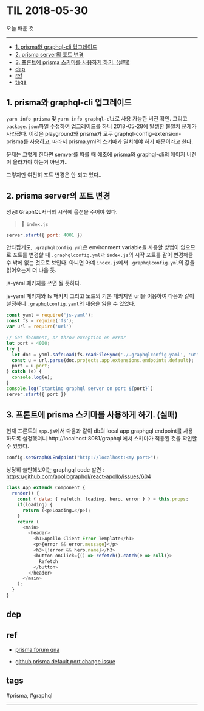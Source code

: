 # TIL 2018-05-30

오늘 배운 것

--------------------------


- [1. prisma와 graphql-cli 업그레이드](#1-prisma와-graphql-cli-업그레이드)
- [2. prisma server의 포트 변경](#2-prisma-server의-포트-변경)
- [3. 프론트에 prisma 스키마를 사용하게 하기. (실패)](#3-프론트에-prisma-스키마를-사용하게-하기-실패)
- [dep](#dep)
- [ref](#ref)
- [tags](#tags)

## 1. prisma와 graphql-cli 업그레이드

`yarn info prisma` 및 `yarn info graphql-cli`로 사용 가능한 버전 확인. 그리고 `package.json`파일 수정하여 업그레이드를 하니 2018-05-28에 발생한 불일치 문제가 사라졌다. 이것은 playground와 prisma가 모두 graphql-config-extension-prisma를 사용하고, 따라서 prisma.yml의 스키마가 일치해야 하기 때문이라고 한다.

문제는 그렇게 한다면 semver를 따를 때 애초에 prisma와 graphql-cli의 메이저 버전이 올라가야 하는거 아닌가.. 

그렇지만 여전히 포트 변경은 안 되고 있다..

## 2. prisma server의 포트 변경

성공! GraphQL서버의 시작에 옵션을 주어야 했다.
> 📁 `index.js`
```js
server.start({ port: 4001 })
```
안타깝게도, `.graphqlconfig.yml`은 environment variable을 사용할 방법이 없으므로 포트를 변경할 때 `.graphqlconfig.yml`과 `index.js`의 시작 포트를 같이 변경해줄 수 밖에 없는 것으로 보인다. 아니면 아예 `index.js`에서 `.graphqlconfig.yml`의 값을 읽어오는게 더 나을 듯.

js-yaml 패키지를 쓰면 될 듯하다.

js-yaml 패키지와 fs 패키지 그리고 노드의 기본 패키지인 url을 이용하여 다음과 같이 설정하니 `.graphqlconfig.yaml`의 내용을 읽을 수 있었다.

```js
const yaml = require('js-yaml');
const fs = require('fs');
var url = require('url')

// Get document, or throw exception on error
let port = 4000;
try {
  let doc = yaml.safeLoad(fs.readFileSync('./.graphqlconfig.yaml', 'utf8'));
  const u = url.parse(doc.projects.app.extensions.endpoints.default);
  port = u.port;
} catch (e) {
  console.log(e);
}
console.log(`starting graphql server on port ${port}`)
server.start({ port })
```

## 3. 프론트에 prisma 스키마를 사용하게 하기. (실패)

현재 프론트의 `app.js`에서 다음과 같이 db의 local app graphgql endpoint를 사용하도록 설정했더니 http://localhost:8081/graphql 에서 스키마가 적용된 것을 확인할 수 있었다.

```js
config.setGraphQLEndpoint("http://localhost:<my port>");
```


상당히 쓸만해보이는 graphgql code 발견 : https://github.com/apollographql/react-apollo/issues/604
```js
class App extends Component {
  render() {
    const { data: { refetch, loading, hero, error } } = this.props;
    if(loading) {
      return (<p>Loading…</p>);
    }
    return (
      <main>
        <header>
          <h1>Apollo Client Error Template</h1>
          <p>{error && error.message}</p>
          <h3>{!error && hero.name}</h3>
          <button onClick={() => refetch().catch(e => null)}>
            Refetch
          </button>
        </header>
      </main>
    );
  }
}
```


## dep

## ref
  - [prisma forum qna](https://www.prisma.io/forum/t/how-to-fix-invalid-prisma-yml-file-prisma-yml-should-not-have-additional-properties-additionalproperty-endpoint-errors/3303)

  - [github prisma default port change issue](https://github.com/prismagraphql/prisma/issues/2264)

## tags
  #prisma, #graphql



--------------------------


 